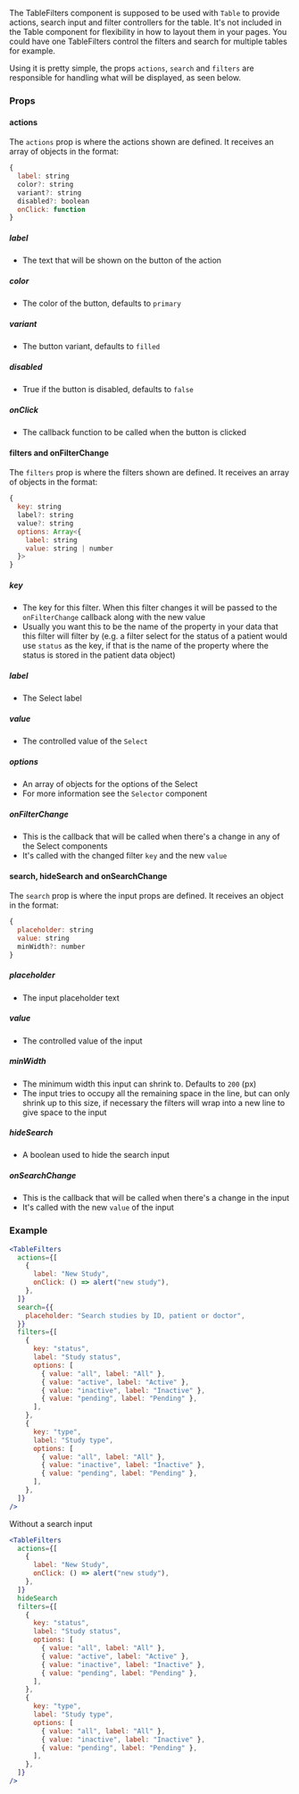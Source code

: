 The TableFilters component is supposed to be used with `Table` to provide actions, search input and filter controllers for the table. It's not included in the Table component for flexibility in how to layout them in your pages. You could have one TableFilters control the filters and search for multiple tables for example.

Using it is pretty simple, the props `actions`, `search` and `filters` are responsible for handling what will be displayed, as seen below.

### Props

#### actions

The `actions` prop is where the actions shown are defined. It receives an array of objects in the format:

```js static
{
  label: string
  color?: string
  variant?: string
  disabled?: boolean
  onClick: function
}
```

##### label

- The text that will be shown on the button of the action

##### color

- The color of the button, defaults to `primary`

##### variant

- The button variant, defaults to `filled`

##### disabled

- True if the button is disabled, defaults to `false`

##### onClick

- The callback function to be called when the button is clicked

#### filters and onFilterChange

The `filters` prop is where the filters shown are defined. It receives an array of objects in the format:

```js static
{
  key: string
  label?: string
  value?: string
  options: Array<{
    label: string
    value: string | number
  }>
}
```

##### key

- The key for this filter. When this filter changes it will be passed to the `onFilterChange` callback along with the new value
- Usually you want this to be the name of the property in your data that this filter will filter by (e.g. a filter select for the status of a patient would use `status` as the key, if that is the name of the property where the status is stored in the patient data object)

##### label

- The Select label

##### value

- The controlled value of the `Select`

##### options

- An array of objects for the options of the Select
- For more information see the `Selector` component

##### onFilterChange

- This is the callback that will be called when there's a change in any of the Select components
- It's called with the changed filter `key` and the new `value`

#### search, hideSearch and onSearchChange

The `search` prop is where the input props are defined. It receives an object in the format:

```js static
{
  placeholder: string
  value: string
  minWidth?: number
}
```

##### placeholder

- The input placeholder text

##### value

- The controlled value of the input

##### minWidth

- The minimum width this input can shrink to. Defaults to `200` (px)
- The input tries to occupy all the remaining space in the line, but can only shrink up to this size, if necessary the filters will wrap into a new line to give space to the input

##### hideSearch

- A boolean used to hide the search input

##### onSearchChange

- This is the callback that will be called when there's a change in the input
- It's called with the new `value` of the input

### Example

```jsx
<TableFilters
  actions={[
    {
      label: "New Study",
      onClick: () => alert("new study"),
    },
  ]}
  search={{
    placeholder: "Search studies by ID, patient or doctor",
  }}
  filters={[
    {
      key: "status",
      label: "Study status",
      options: [
        { value: "all", label: "All" },
        { value: "active", label: "Active" },
        { value: "inactive", label: "Inactive" },
        { value: "pending", label: "Pending" },
      ],
    },
    {
      key: "type",
      label: "Study type",
      options: [
        { value: "all", label: "All" },
        { value: "inactive", label: "Inactive" },
        { value: "pending", label: "Pending" },
      ],
    },
  ]}
/>
```

Without a search input

```jsx
<TableFilters
  actions={[
    {
      label: "New Study",
      onClick: () => alert("new study"),
    },
  ]}
  hideSearch
  filters={[
    {
      key: "status",
      label: "Study status",
      options: [
        { value: "all", label: "All" },
        { value: "active", label: "Active" },
        { value: "inactive", label: "Inactive" },
        { value: "pending", label: "Pending" },
      ],
    },
    {
      key: "type",
      label: "Study type",
      options: [
        { value: "all", label: "All" },
        { value: "inactive", label: "Inactive" },
        { value: "pending", label: "Pending" },
      ],
    },
  ]}
/>
```
